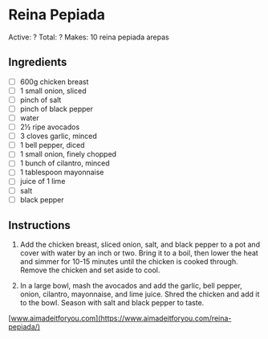 # Reina Pepiada

Active: ?
Total: ?
Makes: 10 reina pepiada arepas

## Ingredients

- [ ] 600g chicken breast
- [ ] 1 small onion, sliced
- [ ] pinch of salt
- [ ] pinch of black pepper
- [ ] water
- [ ] 2½ ripe avocados
- [ ] 3 cloves garlic, minced
- [ ] 1 bell pepper, diced
- [ ] 1 small onion, finely chopped
- [ ] 1 bunch of cilantro, minced
- [ ] 1 tablespoon mayonnaise
- [ ] juice of 1 lime
- [ ] salt
- [ ] black pepper

## Instructions

1. Add the chicken breast, sliced onion, salt, and black pepper to a pot and cover with water by an inch or two. Bring it to a boil, then lower the heat and simmer for 10-15 minutes until the chicken is cooked through. Remove the chicken and set aside to cool.

2. In a large bowl, mash the avocados and add the garlic, bell pepper, onion, cilantro, mayonnaise, and lime juice. Shred the chicken and add it to the bowl. Season with salt and black pepper to taste.

[www.aimadeitforyou.com](https://www.aimadeitforyou.com/reina-pepiada/)
